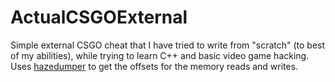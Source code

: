 # ActualCSGOExternal
Simple external CSGO cheat that I have tried to write from "scratch" (to best of my abilities), while trying to learn C++ and basic video game hacking. Uses [hazedumper](https://github.com/frk1/hazedumper) to get the offsets for the memory reads and writes. 
